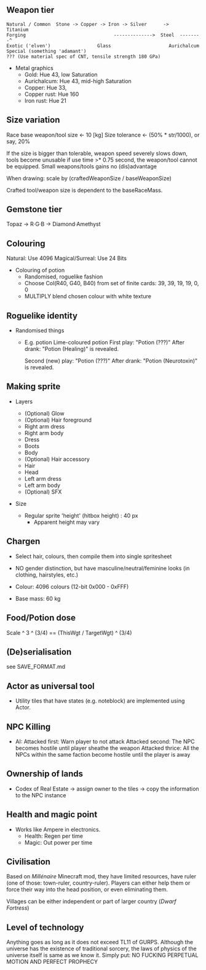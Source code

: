 
##  Weapon tier  ##

    Natural / Common  Stone -> Copper -> Iron -> Silver      ->        Titanium
    Forging                                -------------->  Steel  --------^
    Exotic ('elven')                 Glass                     Aurichalcum
    Special (something 'adamant')                                              ??? (Use material spec of CNT, tensile strength 180 GPa)

* Metal graphics
    - Gold: Hue 43, low Saturation
    - Aurichalcum: Hue 43, mid-high Saturation
    - Copper: Hue 33,
    - Copper rust: Hue 160
    - Iron rust: Hue 21


##  Size variation  ##

Race base weapon/tool size <- 10 [kg]
Size tolerance <- (50% * str/1000), or say, 20%

If the size is bigger than tolerable, weapon speed severely slows down, tools become unusable
    if use time >* 0.75 second, the weapon/tool cannot be equipped.
Small weapons/tools gains no (dis)advantage

When drawing: scale by (craftedWeaponSize / baseWeaponSize)

Crafted tool/weapon size is dependent to the baseRaceMass.


##  Gemstone tier  ##

Topaz -> R·G·B -> Diamond·Amethyst


##  Colouring  ##

Natural: Use 4096
Magical/Surreal: Use 24 Bits

* Colouring of potion
    - Randomised, roguelike fashion
    - Choose Col(R40, G40, B40) from set of finite cards:
        39, 39, 19, 19, 0, 0
    - MULTIPLY blend chosen colour with white texture


##  Roguelike identity  ##

* Randomised things
    - E.g. potion
        Lime-coloured potion
        First play: "Potion (???)"
        After drank: "Potion (Healing)" is revealed.

        Second (new) play: "Potion (???)"
        After drank: "Potion (Neurotoxin)" is revealed.


##  Making sprite  ##

* Layers
    - (Optional) Glow
    - (Optional) Hair foreground
    - Right arm dress
    - Right arm body
    - Dress
    - Boots
    - Body
    - (Optional) Hair accessory
    - Hair
    - Head
    - Left arm dress
    - Left arm body
    - (Optional) SFX

* Size
    - Regular sprite 'height' (hitbox height) : 40 px
        - Apparent height may vary


##  Chargen  ##

* Select hair, colours, then compile them into single spritesheet

* NO gender distinction, but have masculine/neutral/feminine looks (in clothing, hairstyles, etc.)

* Colour: 4096 colours (12-bit 0x000 - 0xFFF)

* Base mass: 60 kg


##  Food/Potion dose  ##

Scale ^ 3 ^ (3/4) == (ThisWgt / TargetWgt) ^ (3/4)


##  (De)serialisation  ##

see SAVE_FORMAT.md


##  Actor as universal tool  ##

* Utility tiles that have states (e.g. noteblock) are implemented using Actor.


##  NPC Killing  ##

* AI:
    Attacked first: Warn player to not attack
    Attacked second: The NPC becomes hostile until player sheathe the weapon
    Attacked thrice: All the NPCs within the same faction become hostile until the player is away
    
    
## Ownership of lands ##

* Codex of Real Estate → assign owner to the tiles → copy the information to the NPC instance
 
 
## Health and magic point ##

* Works like Ampere in electronics.
    - Health: Regen per time
    - Magic: Out power per time


## Civilisation ##

Based on _Millénaire_ Minecraft mod, they have limited resources, have ruler (one of those: town-ruler, country-ruler). Players can either help them or force their way into the head position, or even eliminating them.

Villages can be either independent or part of larger country (_Dwarf Fortress_)


## Level of technology ##

Anything goes as long as it does not exceed TL11 of GURPS. Although the universe has the existence of traditional sorcery, the laws of physics of the universe itself is same as we know it. Simply put: NO FUCKING PERPETUAL MOTION AND PERFECT PROPHECY

